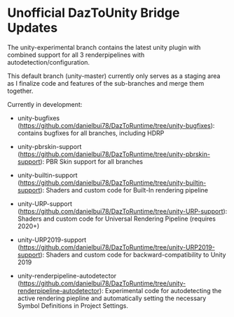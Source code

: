 # Unofficial DazToUnity Bridge Updates

The unity-experimental branch contains the latest unity plugin with combined support for all 3 renderpipelines with autodetection/configuration.


This default branch (unity-master) currently only serves as a staging area as I finalize code and features of the sub-branches and merge them together.

Currently in development:
- unity-bugfixes (https://github.com/danielbui78/DazToRuntime/tree/unity-bugfixes): contains bugfixes for all branches, including HDRP

- unity-pbrskin-support (https://github.com/danielbui78/DazToRuntime/tree/unity-pbrskin-support): PBR Skin support for all branches

- unity-builtin-support (https://github.com/danielbui78/DazToRuntime/tree/unity-builtin-support): Shaders and custom code for Built-In rendering pipeline

- unity-URP-support (https://github.com/danielbui78/DazToRuntime/tree/unity-URP-support): Shaders and custom code for Universal Rendering Pipeline (requires 2020+)

- unity-URP2019-support (https://github.com/danielbui78/DazToRuntime/tree/unity-URP2019-support): Shaders and custom code for backward-compatibility to Unity 2019

- unity-renderpipeline-autodetector (https://github.com/danielbui78/DazToRuntime/tree/unity-renderpipeline-autodetector): Experimental code for autodetecting the active rendering piepline and automatically setting the necessary Symbol Definitions in Project Settings.
